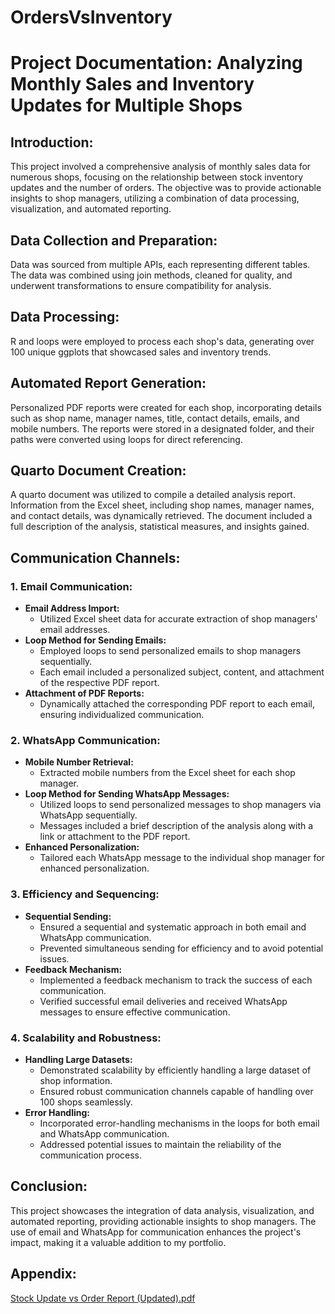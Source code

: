 # OrdersVsInventory

# Project Documentation: Analyzing Monthly Sales and Inventory Updates for Multiple Shops

## Introduction:
This project involved a comprehensive analysis of monthly sales data for numerous shops, focusing on the relationship between stock inventory updates and the number of orders. The objective was to provide actionable insights to shop managers, utilizing a combination of data processing, visualization, and automated reporting.

## Data Collection and Preparation:
Data was sourced from multiple APIs, each representing different tables. The data was combined using join methods, cleaned for quality, and underwent transformations to ensure compatibility for analysis.

## Data Processing:
R and loops were employed to process each shop's data, generating over 100 unique ggplots that showcased sales and inventory trends.

## Automated Report Generation:
Personalized PDF reports were created for each shop, incorporating details such as shop name, manager names, title, contact details, emails, and mobile numbers. The reports were stored in a designated folder, and their paths were converted using loops for direct referencing.

## Quarto Document Creation:
A quarto document was utilized to compile a detailed analysis report. Information from the Excel sheet, including shop names, manager names, and contact details, was dynamically retrieved. The document included a full description of the analysis, statistical measures, and insights gained.

## Communication Channels:

### 1. Email Communication:
   - **Email Address Import:**
     - Utilized Excel sheet data for accurate extraction of shop managers' email addresses.
   - **Loop Method for Sending Emails:**
     - Employed loops to send personalized emails to shop managers sequentially.
     - Each email included a personalized subject, content, and attachment of the respective PDF report.
   - **Attachment of PDF Reports:**
     - Dynamically attached the corresponding PDF report to each email, ensuring individualized communication.

### 2. WhatsApp Communication:
   - **Mobile Number Retrieval:**
     - Extracted mobile numbers from the Excel sheet for each shop manager.
   - **Loop Method for Sending WhatsApp Messages:**
     - Utilized loops to send personalized messages to shop managers via WhatsApp sequentially.
     - Messages included a brief description of the analysis along with a link or attachment to the PDF report.
   - **Enhanced Personalization:**
     - Tailored each WhatsApp message to the individual shop manager for enhanced personalization.

### 3. Efficiency and Sequencing:
   - **Sequential Sending:**
     - Ensured a sequential and systematic approach in both email and WhatsApp communication.
     - Prevented simultaneous sending for efficiency and to avoid potential issues.
   - **Feedback Mechanism:**
     - Implemented a feedback mechanism to track the success of each communication.
     - Verified successful email deliveries and received WhatsApp messages to ensure effective communication.

### 4. Scalability and Robustness:
   - **Handling Large Datasets:**
     - Demonstrated scalability by efficiently handling a large dataset of shop information.
     - Ensured robust communication channels capable of handling over 100 shops seamlessly.
   - **Error Handling:**
     - Incorporated error-handling mechanisms in the loops for both email and WhatsApp communication.
     - Addressed potential issues to maintain the reliability of the communication process.

## Conclusion:
This project showcases the integration of data analysis, visualization, and automated reporting, providing actionable insights to shop managers. The use of email and WhatsApp for communication enhances the project's impact, making it a valuable addition to my portfolio.

## Appendix:

[Stock Update vs Order Report (Updated).pdf](https://github.com/FouadAkhtar/OrdersVsInventory/files/13998705/Stock.Update.vs.Order.Report.Updated.pdf)

